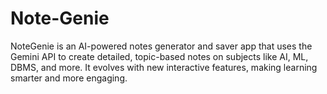 # Note-Genie
NoteGenie is an AI-powered notes generator and saver app that uses the Gemini API to create detailed, topic-based notes on subjects like AI, ML, DBMS, and more. It evolves with new interactive features, making learning smarter and more engaging.
